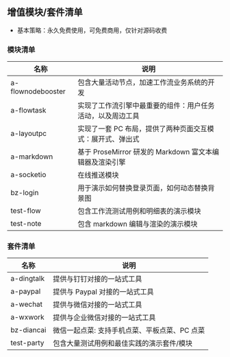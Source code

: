 ## 增值模块/套件清单

- 基本策略：永久免费使用，可免费商用，仅针对源码收费

### 模块清单

| 名称              | 说明                                                       |
| ----------------- | ---------------------------------------------------------- |
| a-flownodebooster | 包含大量活动节点，加速工作流业务系统的开发                 |
| a-flowtask        | 实现了工作流引擎中最重要的组件：用户任务活动，以及周边工具 |
| a-layoutpc        | 实现了一套 PC 布局，提供了两种页面交互模式：展开式、弹出式 |
| a-markdown        | 基于 ProseMirror 研发的 Markdown 富文本编辑器及渲染引擎    |
| a-socketio        | 在线推送模块                                               |
| bz-login          | 用于演示如何替换登录页面，如何动态替换背景图               |
| test-flow         | 包含工作流测试用例和明细表的演示模块                       |
| test-note         | 包含 markdown 编辑与渲染的演示模块                         |

### 套件清单

| 名称       | 说明                                          |
| ---------- | --------------------------------------------- |
| a-dingtalk | 提供与钉钉对接的一站式工具                    |
| a-paypal   | 提供与 Paypal 对接的一站式工具                |
| a-wechat   | 提供与微信对接的一站式工具                    |
| a-wxwork   | 提供与企业微信对接的一站式工具                |
| bz-diancai | 微信一起点菜: 支持手机点菜、平板点菜、PC 点菜 |
| test-party | 包含大量测试用例和最佳实践的演示套件/模块     |
